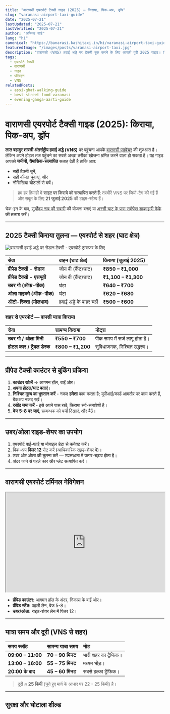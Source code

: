 ```yaml
---
title: "वाराणसी एयरपोर्ट टैक्सी गाइड (2025) — किराया, पिक-अप, ड्रॉप"
slug: "varanasi-airport-taxi-guide"
date: "2025-07-21"
lastUpdated: "2025-07-21"
lastVerified: "2025-07-21"
author: "अभिनव पांडे"
lang: "hi"
canonical: "https://banarasi.kashitaxi.in/hi/varanasi-airport-taxi-guide/"
featuredImage: "/images/posts/varanasi-airport-taxi.jpg"
description: "वाराणसी (VNS) हवाई अड्डे पर टैक्सी बुक करने के लिए आपकी पूरी 2025 गाइड। प्रीपेड किराये की तुलना उबर/ओला से करें, सटीक पिक-अप जोन खोजें, और आम धोखाधड़ी से बचें।"
tags:
  - एयरपोर्ट टैक्सी
  - वाराणसी
  - गाइड
  - परिवहन
  - VNS
relatedPosts:
  - assi-ghat-walking-guide
  - best-street-food-varanasi
  - evening-ganga-aarti-guide
---
```


# वाराणसी एयरपोर्ट टैक्सी गाइड (2025): किराया, पिक-अप, ड्रॉप

**लाल बहादुर शास्त्री अंतर्राष्ट्रीय हवाई अड्डे (VNS)** पर पहुंचना आपके [वाराणसी एडवेंचर](/hi/best-things-to-do-in-varanasi/) की शुरुआत है।
लेकिन अपने होटल तक पहुंचने का सबसे अच्छा तरीका खोजना भ्रमित करने वाला हो सकता है। यह गाइड आपको **जमीनी, त्रैमासिक-सत्यापित** सलाह देती है ताकि आप:

* सही टैक्सी चुनें,
* सही कीमत चुकाएं, और
* नौसिखिया घोटालों से बचें।

> हम हर तिमाही में **साइट पर किराये को सत्यापित करते हैं**; तस्वीरें VNS पर जियो-टैग की गई हैं और सबूत के लिए **21 जुलाई 2025** की टाइम-स्टैम्प हैं।

चेक-इन के बाद, [सूर्योदय नाव की सवारी](/hi/varanasi-sunrise-boat-ride-timings/) की योजना बनाएं या [अस्सी घाट के पास सर्वश्रेष्ठ शाकाहारी कैफे](/hi/vegetarian-cafes-near-assi-ghat/) की तलाश करें।

---

## 2025 टैक्सी किराया तुलना — एयरपोर्ट से शहर (घाट क्षेत्र)

![वाराणसी हवाई अड्डे पर सेडान टैक्सी - एयरपोर्ट ट्रांसफर के लिए](/images/seden.png "वाराणसी एयरपोर्ट से शहर के लिए सेडान टैक्सी सेवा")

| सेवा | वाहन (घाट क्षेत्र) | किराया (जुलाई 2025) |
| :-- | :-- | :-- |
| **प्रीपेड टैक्सी - सेडान** | जोन बी (कैंट/घाट) | **₹850 – ₹1,000** |
| **प्रीपेड टैक्सी - एसयूवी** | जोन बी (कैंट/घाट) | **₹1,100 – ₹1,300** |
| **उबर गो (ऑफ-पीक)** | घंटा | **₹640 – ₹700** |
| **ओला माइक्रो (ऑफ-पीक)** | घंटा | **₹620 – ₹680** |
| **ऑटो-रिक्शा (मोलभाव)** | हवाई अड्डे के बाहर चलें | **₹500 – ₹600** |

### शहर से एयरपोर्ट — वापसी यात्रा किराया

| सेवा | सामन्य किराया | नोट्स |
| :-- | :-- | :-- |
| **उबर गो / ओला मिनी** | **₹550 – ₹700** | पीक समय में सर्ज लागू होता है। |
| **होटल कार / ट्रैवल डेस्क** | **₹800 – ₹1,200** | सुविधाजनक, निश्चित उद्धरण। |

---

## प्रीपेड टैक्सी काउंटर से बुकिंग प्रक्रिया

1.  **काउंटर खोजें** → आगमन हॉल, बाईं ओर।
2.  **अपना होटल/घाट बताएं**।
3.  **निश्चित मूल्य का भुगतान करें** - नकद **हमेशा** काम करता है; यूपीआई/कार्ड आमतौर पर काम करते हैं, बैकअप नकद रखें।
4.  **रसीद जमा करें** - इसे अपने पास रखें; किराया सर्व-समावेशी है।
5.  **बेज 5-8 पर जाएं**, सम्बन्धक को पर्ची दिखाएं, और बैठें।

---

## उबर/ओला राइड-शेयर का उपयोग

1.  एयरपोर्ट वाई-फाई या मोबाइल डेटा से कनेक्ट करें।
2.  पिक-अप **पिलर 12** सेट करें (आधिकारिक राइड-शेयर बे)।
3.  उबर और ओला की तुलना करें — उपलब्धता में उतार-चढ़ाव होता है।
4.  अंदर जाने से पहले कार और प्लेट सत्यापित करें।

---

## वाराणसी एयरपोर्ट टर्मिनल नेविगेशन

<iframe width="100%" height="315" src="https://www.youtube.com/embed/your-video-id" title="Walk to Pillar 12"></iframe>

*   **प्रीपेड काउंटर:** आगमन हॉल के अंदर, निकास के बाईं ओर।
*   **प्रीपेड स्टैंड:** पहली लेन, बेज 5-8।
*   **उबर/ओला:** राइड-शेयर लेन में पिलर 12।

---

## यात्रा समय और दूरी (VNS से शहर)

| समय स्लॉट | सामन्य यात्रा समय | नोट |
| :-- | :-- | :-- |
| **09:00 – 11:00** | **70 – 90 मिनट** | भारी शहर का ट्रैफिक। |
| **13:00 – 16:00** | **55 – 75 मिनट** | मध्यम भीड़। |
| **20:00 के बाद** | **45 – 60 मिनट** | सबसे हल्का ट्रैफिक। |

> दूरी **≈ 25 किमी** (चुने हुए मार्ग के आधार पर 22 - 25 किमी) है।

---

## सुरक्षा और घोटाला शील्ड
